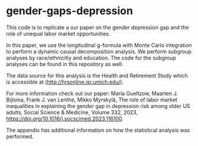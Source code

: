 # gender-gaps-depression
This code is to replicate a our paper on the gender depression gap and the role of unequal labor market opportunities.

In this paper, we use the longitudinal g-formula with Monte Carlo integration to perform a dynamic causal decomposition analysis. We perform subgroup analyses by race/ethnicitiy and education. The code for the subgroup analyses can be found in this repository as well.

The data source for this analysis is the Health and Retirement Study which is accessible at (http://hrsonline.isr.umich.edu/). 

For more information check out our paper: 
Maria Gueltzow, Maarten J. Bijlsma, Frank J. van Lenthe, Mikko Myrskylä, 
The role of labor market inequalities in explaining the gender gap in depression risk among older US adults,
Social Science & Medicine, Volume 332, 2023, https://doi.org/10.1016/j.socscimed.2023.116100.

The appendix has additional information on how the statistical analysis was performed.
